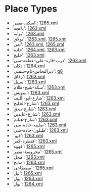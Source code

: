 # Place Types
 * 'اسکی-مصر'‎: [1265.xml](/Project-Cairo-Urban-News/CairoUrbanNews/blob/master/articles/ottoman/1265.xml)
 * 'باغچه'‎: [1263.xml](/Project-Cairo-Urban-News/CairoUrbanNews/blob/master/articles/ottoman/1263.xml)
 * 'بوابه'‎: [1263.xml](/Project-Cairo-Urban-News/CairoUrbanNews/blob/master/articles/ottoman/1263.xml)
 * 'بولاق'‎: [1263.xml](/Project-Cairo-Urban-News/CairoUrbanNews/blob/master/articles/ottoman/1263.xml), [1265.xml](/Project-Cairo-Urban-News/CairoUrbanNews/blob/master/articles/ottoman/1265.xml)
 * 'ثمن'‎: [1263.xml](/Project-Cairo-Urban-News/CairoUrbanNews/blob/master/articles/ottoman/1263.xml), [1265.xml](/Project-Cairo-Urban-News/CairoUrbanNews/blob/master/articles/ottoman/1265.xml)
 * 'جاده'‎: [1264.xml](/Project-Cairo-Urban-News/CairoUrbanNews/blob/master/articles/ottoman/1264.xml), [1263.xml](/Project-Cairo-Urban-News/CairoUrbanNews/blob/master/articles/ottoman/1263.xml)
 * 'خليج'‎: [1263.xml](/Project-Cairo-Urban-News/CairoUrbanNews/blob/master/articles/ottoman/1263.xml)
 * 'درب-قاره-على-عطفه-سى'‎: [1263.xml](/Project-Cairo-Urban-News/CairoUrbanNews/blob/master/articles/ottoman/1263.xml)
 * 'دکان'‎: [1264.xml](/Project-Cairo-Urban-News/CairoUrbanNews/blob/master/articles/ottoman/1264.xml)
 * 'دیرالنحاس-نام-سمتى'‎: [q8](/Project-Cairo-Urban-News/CairoUrbanNews/blob/master/articles/ottoman/q8)
 * 'زقاق'‎: [1263.xml](/Project-Cairo-Urban-News/CairoUrbanNews/blob/master/articles/ottoman/1263.xml)
 * 'سبیل'‎: [1263.xml](/Project-Cairo-Urban-News/CairoUrbanNews/blob/master/articles/ottoman/1263.xml)
 * 'سكة-شيخ-ظلام'‎: [1263.xml](/Project-Cairo-Urban-News/CairoUrbanNews/blob/master/articles/ottoman/1263.xml)
 * 'سويش'‎: [1263.xml](/Project-Cairo-Urban-News/CairoUrbanNews/blob/master/articles/ottoman/1263.xml)
 * 'شارع-ابو-الليف'‎: [1263.xml](/Project-Cairo-Urban-News/CairoUrbanNews/blob/master/articles/ottoman/1263.xml)
 * 'شارع-الخلیج'‎: [1263.xml](/Project-Cairo-Urban-News/CairoUrbanNews/blob/master/articles/ottoman/1263.xml)
 * 'شارع-بیدق'‎: [1263.xml](/Project-Cairo-Urban-News/CairoUrbanNews/blob/master/articles/ottoman/1263.xml)
 * 'شارع-عابدين'‎: [1263.xml](/Project-Cairo-Urban-News/CairoUrbanNews/blob/master/articles/ottoman/1263.xml)
 * 'شارع-هياتم'‎: [1263.xml](/Project-Cairo-Urban-News/CairoUrbanNews/blob/master/articles/ottoman/1263.xml)
 * 'صلیبه-جاده-سى'‎: [1263.xml](/Project-Cairo-Urban-News/CairoUrbanNews/blob/master/articles/ottoman/1263.xml)
 * 'طيلون-جاده-سی'‎: [1263.xml](/Project-Cairo-Urban-News/CairoUrbanNews/blob/master/articles/ottoman/1263.xml)
 * ' قپو'‎: [1263.xml](/Project-Cairo-Urban-News/CairoUrbanNews/blob/master/articles/ottoman/1263.xml)
 * 'قنطرة-كفر'‎: [1263.xml](/Project-Cairo-Urban-News/CairoUrbanNews/blob/master/articles/ottoman/1263.xml)
 * 'قهوه'‎: [1265.xml](/Project-Cairo-Urban-News/CairoUrbanNews/blob/master/articles/ottoman/1265.xml)
 * 'محروسۀ-مصر'‎: [1265.xml](/Project-Cairo-Urban-News/CairoUrbanNews/blob/master/articles/ottoman/1265.xml)
 * 'محل'‎: [1263.xml](/Project-Cairo-Urban-News/CairoUrbanNews/blob/master/articles/ottoman/1263.xml)
 * 'مذبح'‎: [1263.xml](/Project-Cairo-Urban-News/CairoUrbanNews/blob/master/articles/ottoman/1263.xml)
 * 'مصطاحی'‎: [1265.xml](/Project-Cairo-Urban-News/CairoUrbanNews/blob/master/articles/ottoman/1265.xml)
 * 'نیل'‎: [1265.xml](/Project-Cairo-Urban-News/CairoUrbanNews/blob/master/articles/ottoman/1265.xml)
 * 'يول'‎: [1263.xml](/Project-Cairo-Urban-News/CairoUrbanNews/blob/master/articles/ottoman/1263.xml)
 * 'یول'‎: [1264.xml](/Project-Cairo-Urban-News/CairoUrbanNews/blob/master/articles/ottoman/1264.xml)
